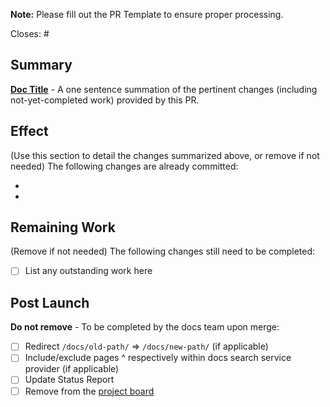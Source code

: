 **Note:** Please fill out the PR Template to ensure proper processing.

Closes: #

## Summary

**[Doc Title](https://pantheon.io/docs/doc-title)** - A one sentence summation of the pertinent changes (including not-yet-completed work) provided by this PR.

## Effect
(Use this section to detail the changes summarized above, or remove if not needed)
The following changes are already committed:

-
-

## Remaining Work
(Remove if not needed)
The following changes still need to be completed:

- [ ] List any outstanding work here

## Post Launch

**Do not remove** - To be completed by the docs team upon merge:

- [ ] Redirect `/docs/old-path/` => `/docs/new-path/` (if applicable)
- [ ] Include/exclude pages ^ respectively within docs search service provider (if applicable)
- [ ] Update Status Report
- [ ] Remove from the [project board](https://github.com/pantheon-systems/documentation/projects/14)
